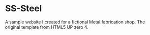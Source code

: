 # SS-Steel
 A sample website I created for a fictional Metal fabrication shop. The original template from HTML5 UP zero 4.
